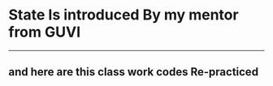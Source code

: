 # State Is introduced By my mentor from GUVI
---
## and here are this class work codes Re-practiced
